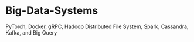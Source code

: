 # Big-Data-Systems
PyTorch, Docker, gRPC, Hadoop Distributed File System, Spark, Cassandra, Kafka, and Big Query
